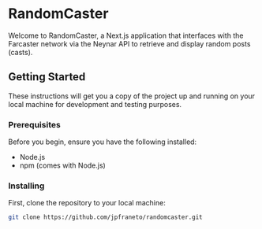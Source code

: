 # RandomCaster

Welcome to RandomCaster, a Next.js application that interfaces with the Farcaster network via the Neynar API to retrieve and display random posts (casts).

## Getting Started

These instructions will get you a copy of the project up and running on your local machine for development and testing purposes.

### Prerequisites

Before you begin, ensure you have the following installed:

- Node.js
- npm (comes with Node.js)

### Installing

First, clone the repository to your local machine:

```bash
git clone https://github.com/jpfraneto/randomcaster.git
```
